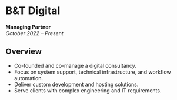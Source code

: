 # B&T Digital

**Managing Partner**  
_October 2022 – Present_

## Overview

- Co-founded and co-manage a digital consultancy.
- Focus on system support, technical infrastructure, and workflow automation.
- Deliver custom development and hosting solutions.
- Serve clients with complex engineering and IT requirements. 